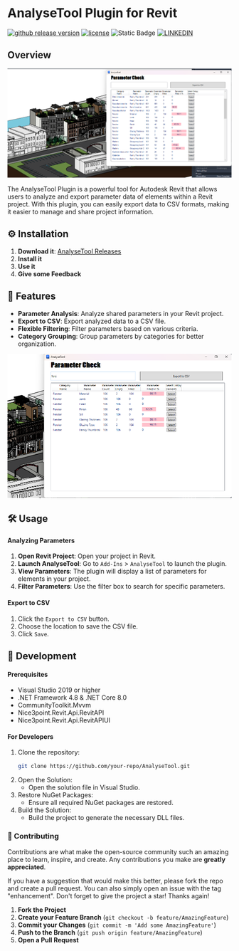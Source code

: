 # AnalyseTool Plugin for Revit

[![github release version](https://img.shields.io/github/v/release/Nikola1Davydov/AnalyzeTool.svg?include_prereleases)](https://github.com/Nikola1Davydov/AnalyzeTool/releases/latest) [![license](https://img.shields.io/github/license/nhn/tui.editor.svg)](https://github.com/Nikola1Davydov/AnalyzeTool/blob/master/LICENSE) ![Static Badge](https://img.shields.io/badge/revitVersion-2023--2025-blue) [![LINKEDIN](https://img.shields.io/badge/LINKEDIN-_NikolaiDavydov-ff1414)](https://linkedin.com/in/nikolai-davydov-4359bba1)

## Overview

![AnalyseTool Screenshot](img/Overview.png)

The AnalyseTool Plugin is a powerful tool for Autodesk Revit that allows users to analyze and export parameter data of elements within a Revit project. With this plugin, you can easily export data to CSV formats, making it easier to manage and share project information.
## ⚙️ Installation

1. **Download it**: [AnalyseTool Releases](https://github.com/Nikola1Davydov/AnalyzeTool/releases)
2. **Install it**
3. **Use it**
4. **Give some Feedback**

## 🚀 Features

- **Parameter Analysis**: Analyze shared parameters in your Revit project.
- **Export to CSV**: Export analyzed data to a CSV file.
- **Flexible Filtering**: Filter parameters based on various criteria.
- **Category Grouping**: Group parameters by categories for better organization.

![Filter in AnalyzeTool](img/filter.png)

## 🛠 Usage

#### Analyzing Parameters

1. **Open Revit Project**: Open your project in Revit.
2. **Launch AnalyseTool**: Go to `Add-Ins` > `AnalyseTool` to launch the plugin.
3. **View Parameters**: The plugin will display a list of parameters for elements in your project.
4. **Filter Parameters**: Use the filter box to search for specific parameters.

#### Export to CSV

1. Click the `Export to CSV` button.
2. Choose the location to save the CSV file.
3. Click `Save`.

## 🔧 Development

#### Prerequisites

- Visual Studio 2019 or higher
- .NET Framework 4.8 & .NET Core 8.0
- CommunityToolkit.Mvvm
- Nice3point.Revit.Api.RevitAPI
- Nice3point.Revit.Api.RevitAPIUI

#### For Developers

1. Clone the repository:
   ```sh
   git clone https://github.com/your-repo/AnalyseTool.git
2. Open the Solution:
   -  Open the solution file in Visual Studio.
3. Restore NuGet Packages:
   - Ensure all required NuGet packages are restored.
4. Build the Solution:
   - Build the project to generate the necessary DLL files.

### 🤝 Contributing

Contributions are what make the open-source community such an amazing place to learn, inspire, and create. Any contributions you make are **greatly appreciated**.

If you have a suggestion that would make this better, please fork the repo and create a pull request. You can also simply open an issue with the tag "enhancement". Don't forget to give the project a star! Thanks again!

1. **Fork the Project**
2. **Create your Feature Branch** (`git checkout -b feature/AmazingFeature`)
3. **Commit your Changes** (`git commit -m 'Add some AmazingFeature'`)
4. **Push to the Branch** (`git push origin feature/AmazingFeature`)
5. **Open a Pull Request**